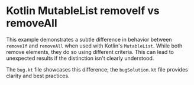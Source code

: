 # Kotlin MutableList removeIf vs removeAll

This example demonstrates a subtle difference in behavior between `removeIf` and `removeAll` when used with Kotlin's `MutableList`.  While both remove elements, they do so using different criteria.  This can lead to unexpected results if the distinction isn't clearly understood.

The `bug.kt` file showcases this difference; the `bugSolution.kt` file provides clarity and best practices.